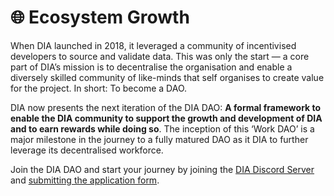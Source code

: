 # 🌐 Ecosystem Growth

When DIA launched in 2018, it leveraged a community of incentivised developers to source and validate data. This was only the start — a core part of DIA’s mission is to decentralise the organisation and enable a diversely skilled community of like-minds that self organises to create value for the project. In short: To become a DAO.

DIA now presents the next iteration of the DIA DAO: **A formal framework to enable the DIA community to support the growth and development of DIA and to earn rewards while doing so**. The inception of this ‘Work DAO’ is a major milestone in the journey to a fully matured DAO as it DIA to further leverage its decentralised workforce.

Join the DIA DAO and start your journey by joining the [DIA Discord Server](https://discord.gg/zFmXtPFgQj) and [submitting the application form](https://forms.gle/j8X2JsuZou8p45zHA).
